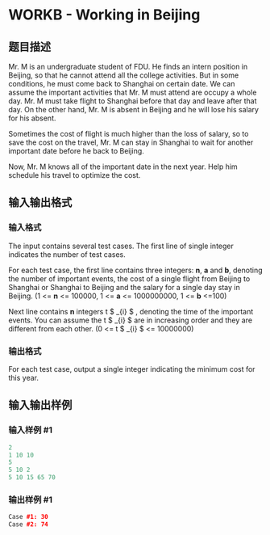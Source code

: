 # WORKB - Working in Beijing

## 题目描述

Mr. M is an undergraduate student of FDU. He finds an intern position in Beijing, so that he cannot attend all the college activities. But in some conditions, he must come back to Shanghai on certain date. We can assume the important activities that Mr. M must attend are occupy a whole day. Mr. M must take flight to Shanghai before that day and leave after that day. On the other hand, Mr. M is absent in Beijing and he will lose his salary for his absent.

Sometimes the cost of flight is much higher than the loss of salary, so to save the cost on the travel, Mr. M can stay in Shanghai to wait for another important date before he back to Beijing.

Now, Mr. M knows all of the important date in the next year. Help him schedule his travel to optimize the cost.

## 输入输出格式

### 输入格式

The input contains several test cases. The first line of single integer indicates the number of test cases.

For each test case, the first line contains three integers: **n**, **a** and **b**, denoting the number of important events, the cost of a single flight from Beijing to Shanghai or Shanghai to Beijing and the salary for a single day stay in Beijing. (1 <= **n** <= 100000, 1 <= **a** <= 1000000000, 1 <= **b** <=100)

Next line contains **n** integers t $ _{i} $ , denoting the time of the important events. You can assume the t $ _{i} $ are in increasing order and they are different from each other. (0 <= t $ _{i} $ <= 10000000)

### 输出格式

For each test case, output a single integer indicating the minimum cost for this year.

## 输入输出样例

### 输入样例 #1

```cpp
2
1 10 10
5
5 10 2
5 10 15 65 70
```


### 输出样例 #1

```cpp
Case #1: 30
Case #2: 74
```


